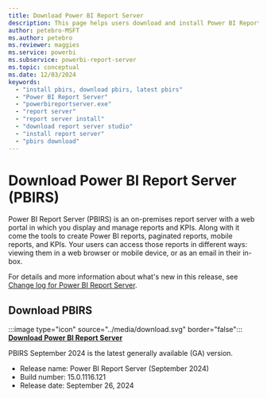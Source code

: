 ```yaml
---
title: Download Power BI Report Server
description: This page helps users download and install Power BI Report Server .
author: petebro-MSFT
ms.author: petebro
ms.reviewer: maggies
ms.service: powerbi
ms.subservice: powerbi-report-server
ms.topic: conceptual
ms.date: 12/03/2024
keywords:
  - "install pbirs, download pbirs, latest pbirs"
  - "Power BI Report Server"
  - "powerbireportserver.exe"
  - "report server"
  - "report server install"
  - "download report server studio"
  - "install report server"
  - "pbirs download"
---
```


# Download Power BI Report Server (PBIRS)

Power BI Report Server (PBIRS) is an on-premises report server with a web portal in which you display and manage reports and KPIs. Along with it come the tools to create Power BI reports, paginated reports, mobile reports, and KPIs. Your users can access those reports in different ways: viewing them in a web browser or mobile device, or as an email in their in-box.

For details and more information about what's new in this release, see [Change log for Power BI Report Server](changelog.md).

## Download PBIRS

:::image type="icon" source="../media/download.svg" border="false"::: **[Download Power BI Report Server](https://aka.ms/powerbireportserverexe)**

PBIRS September 2024 is the latest generally available (GA) version.

- Release name: Power BI Report Server (September 2024)
- Build number: 15.0.1116.121
- Release date: September 26, 2024
